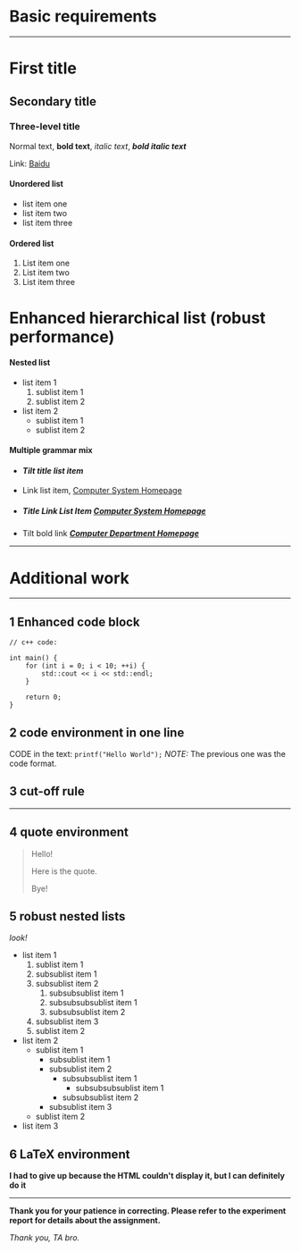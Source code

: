 # Basic requirements

---

# First title

## Secondary title

### Three-level title

Normal text, **bold text**, *italic text*, ***bold italic text***

Link: [Baidu](http://baidu.com)

#### Unordered list

+ list item one
+ list item two
+ list item three


#### Ordered list

1. List item one
2. List item two
3. List item three


# Enhanced hierarchical list (robust performance)

#### Nested list

+ list item 1
  1. sublist item 1
  2. sublist item 2
+ list item 2
  + sublist item 1
  + sublist item 2


#### Multiple grammar mix

+ #### *Tilt title list item*

+ Link list item, [Computer System Homepage](http://cs.nju.edu.cn)

+ ##### Title Link List Item [Computer System Homepage](http://cs.nju.edu.cn)

+ Tilt bold link ***[Computer Department Homepage](http://cs.nju.edu.cn)***

---



#  Additional work

---

## 1 Enhanced code block

```
// c++ code:

int main() {
    for (int i = 0; i < 10; ++i) {
        std::cout << i << std::endl;
    }

    return 0;
}
```

## 2 code environment in one line
CODE in the text: `printf("Hello World");` *NOTE:* The previous one was the code format.

## 3 cut-off rule

---

## 4 quote environment

> Hello!
>
> Here is the quote.
>
> Bye!

## 5 robust nested lists

*look!*

+ list item 1
  1. sublist item 1
    1. subsublist item 1
    2. subsublist item 2
          1. subsubsublist item 1
        1. subsubsubsublist item 1
          2. subsubsublist item 2
    3. subsublist item 3
  2. sublist item 2
+ list item 2
  + sublist item 1
    + subsublist item 1
    + subsublist item 2
      + subsubsublist item 1
        + subsubsubsublist item 1
      + subsubsublist item 2
    + subsublist item 3
  + sublist item 2
+ list item 3 


## 6 LaTeX environment

**I had to give up because the HTML couldn't display it, but I can definitely do it**



---

**Thank you for your patience in correcting. Please refer to the experiment report for details about the assignment.**

*Thank you, TA bro.*



